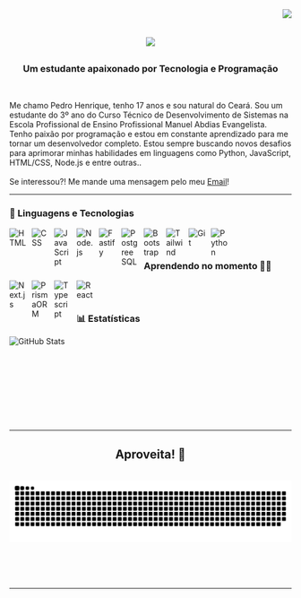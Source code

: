 <img align="right" src="https://visitor-badge.laobi.icu/badge?page_id=PedroHenriquee777.PedroHenrique"/>

<h1 align="center">
    <img src="https://readme-typing-svg.herokuapp.com/?font=Righteous&size=35&center=true&vCenter=true&width=500&height=70&duration=4000&lines=Olá,+Tudo+Bem?!+👋;+Eu+sou+Pedro+Henrique!;" />
</h1>

<h3 align="center">Um estudante apaixonado por Tecnologia e Programação</h3> 

<br/>

Me chamo Pedro Henrique, tenho 17 anos e sou natural do Ceará. Sou um estudante do 3º ano do Curso Técnico de Desenvolvimento de Sistemas na Escola Profissional de Ensino Profissional Manuel Abdias Evangelista. Tenho paixão por programação e estou em constante aprendizado para me tornar um desenvolvedor completo. Estou sempre buscando novos desafios para aprimorar minhas habilidades em linguagens como Python, JavaScript, HTML/CSS, Node.js e entre outras.. <br/> <br/>
Se interessou?! Me mande uma mensagem pelo meu [Email](phznff13@gmail.com)!

---

### 🤖 Linguagens e Tecnologias

<img 
    align="left" 
    alt="HTML"
    title="HTML" 
    width="30px" 
    style="padding-right: 10px;" 
    src="https://cdn.jsdelivr.net/gh/devicons/devicon@latest/icons/html5/html5-original.svg" 
/>
<img 
    align="left" 
    alt="CSS" 
    title="CSS"
    width="30px" 
    style="padding-right: 10px;" 
    src="https://cdn.jsdelivr.net/gh/devicons/devicon@latest/icons/css3/css3-original.svg" 
/>
<img 
    align="left" 
    alt="JavaScript" 
    title="JavaScript"
    width="30px" 
    style="padding-right: 10px;" 
    src="https://cdn.jsdelivr.net/gh/devicons/devicon@latest/icons/javascript/javascript-original.svg" 
/>


<img 
    align="left" 
    alt="Node.js" 
    title="Node.js"
    width="30px" 
    style="padding-right: 10px;" 
    src="https://cdn.jsdelivr.net/gh/devicons/devicon@latest/icons/nodejs/nodejs-plain-wordmark.svg"
/>
<img 
    align="left" 
    alt="Fastify"
    title="Fastify" 
    width="30px" 
    style="padding-right: 10px;" 
    src="https://cdn.jsdelivr.net/gh/devicons/devicon@latest/icons/fastify/fastify-plain.svg" 
/>
<img 
    align="left" 
    alt="PostgreeSQL"
    title="PostgreeSQL" 
    width="30px" 
    style="padding-right: 10px;" 
    src="https://cdn.jsdelivr.net/gh/devicons/devicon@latest/icons/postgresql/postgresql-original-wordmark.svg" 
/>
<img 
    align="left" 
    alt="Bootstrap"
    title="Bootstrap" 
    width="30px" 
    style="padding-right: 10px;" 
    src="https://cdn.jsdelivr.net/gh/devicons/devicon@latest/icons/bootstrap/bootstrap-original.svg" 
/>
<img 
    align="left" 
    alt="Tailwind" 
    title="Tailwind"
    width="30px" 
    style="padding-right: 10px;" 
    src="https://cdn.jsdelivr.net/gh/devicons/devicon@latest/icons/tailwindcss/tailwindcss-original.svg" 
/>

<img 
    align="left" 
    alt="Git" 
    title="Git"
    width="30px" 
    style="padding-right: 10px;" 
    src="https://cdn.jsdelivr.net/gh/devicons/devicon@latest/icons/git/git-original.svg" 
/>
<img 
    align="left" 
    alt="Python" 
    title="Python"
    width="30px" 
    style="padding-right: 10px;" 
    src="https://cdn.jsdelivr.net/gh/devicons/devicon@latest/icons/python/python-original.svg" 
/>

<br/>
<br/>

### Aprendendo no momento 👨‍💻
<img 
    align="left" 
    alt="Next.js" 
    title="Next.js"
    width="30px" 
    style="padding-right: 10px;" 
    src="https://cdn.jsdelivr.net/gh/devicons/devicon@latest/icons/nextjs/nextjs-original-wordmark.svg" 
/>
<img 
    align="left" 
    alt="PrismaORM" 
    title="PrismaORM"
    width="30px" 
    style="padding-right: 10px;" 
    src="https://cdn.jsdelivr.net/gh/devicons/devicon@latest/icons/prisma/prisma-original-wordmark.svg" 
/>

<img 
    align="left" 
    alt="Typescript" 
    title="Typescript"
    width="30px" 
    style="padding-right: 10px;" 
    src="https://cdn.jsdelivr.net/gh/devicons/devicon@latest/icons/typescript/typescript-original.svg" 
/>

<img 
    align="left" 
    alt="React" 
    title="React"
    width="30px" 
    style="padding-right: 10px;" 
    src="https://cdn.jsdelivr.net/gh/devicons/devicon@latest/icons/react/react-original.svg" 
/>
<br/>
<br/>

### 📊 Estatísticas

<p>
<img 
      align="left" 
      alt="GitHub Stats" 
      height="150" 
      src="https://github-readme-stats.vercel.app/api/top-langs/?username=PedroHenriquee777&theme=tokyonight&layout=compact&custom_title=Tecnologias&langs_count=8" 
  />
  <br/>
  <br/>
  <br/>
  <br/>
  <br/>
  <br/>
  <br/>
  <br/>
  <br/>
  <hr/>
  <div align="center">
      <h2> Aproveita! 🐍</h2>
      <br>
      <img alt="snake eating my contributions" src="https://raw.githubusercontent.com/salesp07/salesp07/output/github-contribution-grid-snake.svg" />
  
  <br/><br/><br/>
  </div>

<hr/>

